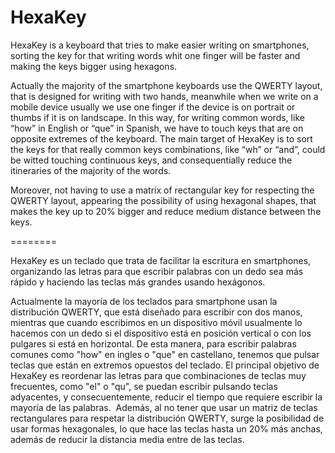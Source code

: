 HexaKey
=======

HexaKey is a keyboard that tries to make easier writing on smartphones, sorting the key for that writing words whit one finger will be faster and making the keys bigger using hexagons.

Actually the majority of the smartphone keyboards use the QWERTY layout, that is designed for writing with two hands, meanwhile when we write on a mobile device usually we use one finger if the device is on portrait or thumbs if it is on landscape. In this way, for writing common words, like “how” in English or “que” in Spanish, we have to touch keys that are on opposite extremes of the keyboard. The main target of HexaKey is to sort the keys for that really common keys combinations, like “wh” or “and”, could be witted touching continuous keys, and consequentially reduce the itineraries of the majority of the words.

Moreover, not having to use a matrix of rectangular key for respecting the QWERTY layout, appearing the possibility of using hexagonal shapes, that makes the key up to 20% bigger and reduce medium distance between the keys.

========

HexaKey es un teclado que trata de facilitar la escritura en smartphones, organizando las letras para que escribir palabras con un dedo sea más rápido y haciendo las teclas más grandes usando hexágonos.

Actualmente la mayoría de los teclados para smartphone usan la distribución QWERTY, que está diseñado para escribir con dos manos, mientras que cuando escribimos en un dispositivo móvil usualmente lo hacemos con un dedo si el dispositivo está en posición vertical o con los pulgares si está en horizontal. De esta manera, para escribir palabras comunes como "how" en ingles o "que" en castellano, tenemos que pulsar teclas que están en extremos opuestos del teclado. El principal objetivo de HexaKey es reordenar las letras para que combinaciones de teclas muy frecuentes, como "el" o "qu", se puedan escribir pulsando teclas adyacentes, y consecuentemente, reducir el tiempo que requiere escribir la mayoría de las palabras.
­
Además, al no tener que usar un­ matriz de teclas rectangulares para respetar la distribución QWERTY, surge la posibilidad de usar formas hexagonales, lo que hace las teclas hasta un 20% más anchas, además de reducir la distancia media entre de las teclas.


